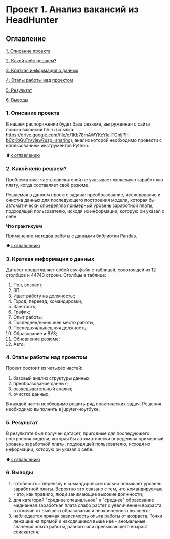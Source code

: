 # Проект 1. Анализ вакансий из HeadHunter

## Оглавление
[1. Описание проекта](https://github.com/IShinkarev/sf_data_sience/tree/main/PROJECT-1_Анализ_вакансий_из_HeadHunter/README.md#Описание-проекта)

[2. Какой кейс решаем?](https://github.com/IShinkarev/sf_data_sience/tree/main/PROJECT-1_Анализ_вакансий_из_HeadHunter/README.md#Какой-кейс-решаем)

[3. Краткая информация о данных](https://github.com/IShinkarev/sf_data_sience/tree/main/PROJECT-1_Анализ_вакансий_из_HeadHunter/README.md#Краткая-информация-о-данных)

[4. Этапы работы над проектом](https://github.com/IShinkarev/sf_data_sience/tree/main/PROJECT-1_Анализ_вакансий_из_HeadHunter/README.md#Выводы)

[5. Результат](https://github.com/IShinkarev/sf_data_sience/tree/main/PROJECT-1_Анализ_вакансий_из_HeadHunter/README.md#Результат)

[6. Выводы](https://github.com/IShinkarev/sf_data_sience/tree/main/PROJECT-1_Анализ_вакансий_из_HeadHunter/README.md#Выводы)

### 1. Описание проекта
В нашем распоряжении будет база резюме, выгруженная с сайта поиска вакансий hh.ru (ссылка: https://drive.google.com/file/d/1Kb78mAWYKcYlellTGhIjPI-bCcKbGuTn/view?usp=sharing), анализ которой необходимо провести с ипользованием инструментов Python.

:arrow_up:[к оглавлению](https://github.com/IShinkarev/sf_data_sience/tree/main/PROJECT-1_Анализ_вакансий_из_HeadHunter/README.md#Оглавление)

### 2. Какой кейс решаем?

Проблематика: часть соискателей не указывает желаемую заработную плату, когда составляет своё резюме.

Решаемая в данном проекте задача:  преобразование, исследование и очистка данных для последующего построения модели, которая бы автоматически определяла примерный уровень заработной платы, подходящей пользователю, исходя из информации, которую он указал о себе.

**Что практикуем**

Применение методов работы с данными библиотки Pandas.

:arrow_up:[к оглавлению](https://github.com/IShinkarev/sf_data_sience/tree/main/PROJECT-1_Анализ_вакансий_из_HeadHunter/README.md#Оглавление)

### 3. Краткая информация о данных

Датасет предстлвляет собой csv-файл с таблицей, сосотоящей из 12 столбцов и 44743 строки. 
Столбцы в таблице:

 1.  Пол, возраст;                    
 2.  ЗП;                              
 3.  Ищет работу на должность:;        
 4.  Город, переезд, командировки;     
 5.  Занятость;                        
 6.  График;                           
 7.  Опыт работы;                      
 8.  Последнее/нынешнее место работы;  
 9.  Последняя/нынешняя должность;     
 10. Образование и ВУЗ;                
 11. Обновление резюме;                
 12. Авто.           

### 4. Этапы работы над проектом

Проект состоит из четырёх частей:

1. базовый анализ структуры данных;
2. преобразование данных;
3. разведывательный анализ;
4. очистка данных.

В каждой части необходимо решить ряд практических задач. Решения необходимо выполнить в jupyter-ноутбуке.

### 5. Результат

В результате был получен датасет, пригодные для последующего построения модели, которая бы автоматически определяла примерный уровень заработной платы, подходящей пользователю, исходя из информации, которую он указал о себе.

:arrow_up:[к оглавлению](https://github.com/IShinkarev/sf_data_sience/tree/main/PROJECT-1_Анализ_вакансий_из_HeadHunter/README.md#Оглавление)

### 6. Выводы

1. готовность к переезду и командировкам сильно повышает уровень заработной платы. Вероятно это связано с тем, что командируемые - это, как правило, люди занимающие высокие должности;
2. для категорий "среднее специальное" и "среднее" образование медианная заработная плата слабо растет с увеличением возраста, в отличие от высшего образования и неоконченного высшего;
3. наблюдается прямая зависимость опыта работы от возраста. Точки лежащие на прямой и находящиеся выше нее - аномальные значения опыта работы, равного или превышающего возраст соискателя.
